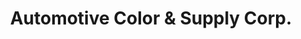 ---
title: "Automotive Color & Supply Corp."
url: /la-porte/automotive-color-and-supply-corp/
shop: paint
---